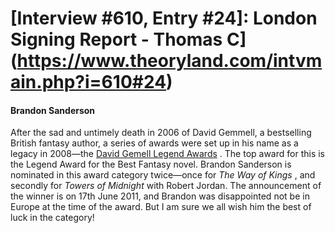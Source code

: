 # [Interview #610, Entry #24]: London Signing Report - Thomas C](https://www.theoryland.com/intvmain.php?i=610#24)

#### Brandon Sanderson

After the sad and untimely death in 2006 of David Gemmell, a bestselling British fantasy author, a series of awards were set up in his name as a legacy in 2008—the
[David Gemell Legend Awards](http://gemmellaward.com/)
. The top award for this is the Legend Award for the Best Fantasy novel. Brandon Sanderson is nominated in this award category twice—once for
*The Way of Kings*
, and secondly for
*Towers of Midnight*
with Robert Jordan. The announcement of the winner is on 17th June 2011, and Brandon was disappointed not be in Europe at the time of the award. But I am sure we all wish him the best of luck in the category!

